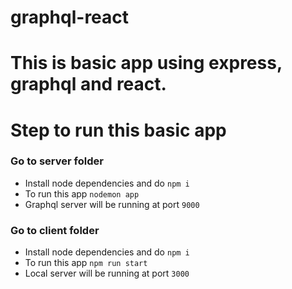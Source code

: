 # graphql-react

# This is basic app using express, graphql and react.


# Step to run this basic app

### Go to server folder
* Install node dependencies and do ```npm i```
* To run this app  ```nodemon app ```
* Graphql server will be running at port ```9000```


### Go to client folder
* Install node dependencies and do ```npm i```
* To run this app  ``` npm run start ```
* Local server will be running at port ```3000```